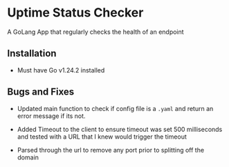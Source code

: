 # Uptime Status Checker
A GoLang App that regularly checks the health of an endpoint

## Installation
- Must have Go v1.24.2 installed

## Bugs and Fixes
- Updated main function to check if config file is a `.yaml` and return an error message if its not.

- Added Timeout to the client to ensure timeout was set 500 milliseconds and tested with a URL that I knew would trigger the timeout

- Parsed through the url to remove any port prior to splitting off the domain